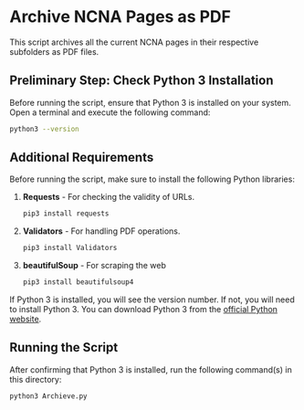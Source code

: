 # Archive NCNA Pages as PDF

This script archives all the current NCNA pages in their respective subfolders as PDF files.

## Preliminary Step: Check Python 3 Installation

Before running the script, ensure that Python 3 is installed on your system. Open a terminal and execute the following command:

```bash
python3 --version
```
## Additional Requirements

Before running the script, make sure to install the following Python libraries:

1. **Requests** - For checking the validity of URLs.
   ```bash
   pip3 install requests
   ```

2. **Validators** - For handling PDF operations.
   ```bash
   pip3 install Validators
   ```
3. **beautifulSoup** - For scraping the web
   ```bash
   pip3 install beautifulsoup4
   ```


If Python 3 is installed, you will see the version number. If not, you will need to install Python 3. You can download Python 3 from the [official Python website](https://www.python.org/downloads/).

## Running the Script

After confirming that Python 3 is installed, run the following command(s) in this directory:


```bash
python3 Archieve.py
```



